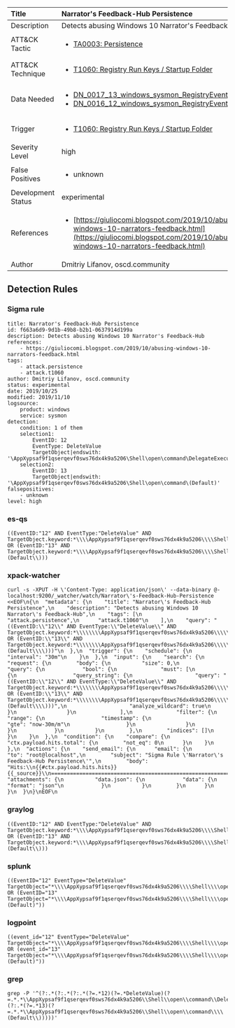| Title                | Narrator's Feedback-Hub Persistence                                                                                                                                                 |
|:---------------------|:------------------------------------------------------------------------------------------------------------------------------------------------------------|
| Description          | Detects abusing Windows 10 Narrator's Feedback-Hub                                                                                                                                           |
| ATT&amp;CK Tactic    |  <ul><li>[TA0003: Persistence](https://attack.mitre.org/tactics/TA0003)</li></ul>  |
| ATT&amp;CK Technique | <ul><li>[T1060: Registry Run Keys / Startup Folder](https://attack.mitre.org/techniques/T1060)</li></ul>  |
| Data Needed          | <ul><li>[DN_0017_13_windows_sysmon_RegistryEvent](../Data_Needed/DN_0017_13_windows_sysmon_RegistryEvent.md)</li><li>[DN_0016_12_windows_sysmon_RegistryEvent](../Data_Needed/DN_0016_12_windows_sysmon_RegistryEvent.md)</li></ul>  |
| Trigger              | <ul><li>[T1060: Registry Run Keys / Startup Folder](../Triggers/T1060.md)</li></ul>  |
| Severity Level       | high |
| False Positives      | <ul><li>unknown</li></ul>  |
| Development Status   | experimental |
| References           | <ul><li>[https://giuliocomi.blogspot.com/2019/10/abusing-windows-10-narrators-feedback.html](https://giuliocomi.blogspot.com/2019/10/abusing-windows-10-narrators-feedback.html)</li></ul>  |
| Author               | Dmitriy Lifanov, oscd.community |


## Detection Rules

### Sigma rule

```
title: Narrator's Feedback-Hub Persistence
id: f663a6d9-9d1b-49b8-b2b1-0637914d199a
description: Detects abusing Windows 10 Narrator's Feedback-Hub
references:
    - https://giuliocomi.blogspot.com/2019/10/abusing-windows-10-narrators-feedback.html
tags:
    - attack.persistence
    - attack.t1060
author: Dmitriy Lifanov, oscd.community
status: experimental
date: 2019/10/25
modified: 2019/11/10
logsource:
    product: windows
    service: sysmon
detection:
    condition: 1 of them
    selection1:
        EventID: 12
        EventType: DeleteValue
        TargetObject|endswith: '\AppXypsaf9f1qserqevf0sws76dx4k9a5206\Shell\open\command\DelegateExecute'
    selection2:
        EventID: 13
        TargetObject|endswith: '\AppXypsaf9f1qserqevf0sws76dx4k9a5206\Shell\open\command\(Default)'
falsepositives:
    - unknown
level: high

```





### es-qs
    
```
((EventID:"12" AND EventType:"DeleteValue" AND TargetObject.keyword:*\\\\AppXypsaf9f1qserqevf0sws76dx4k9a5206\\\\Shell\\\\open\\\\command\\\\DelegateExecute) OR (EventID:"13" AND TargetObject.keyword:*\\\\AppXypsaf9f1qserqevf0sws76dx4k9a5206\\\\Shell\\\\open\\\\command\\\\\\(Default\\)))
```


### xpack-watcher
    
```
curl -s -XPUT -H \'Content-Type: application/json\' --data-binary @- localhost:9200/_watcher/watch/Narrator\'s-Feedback-Hub-Persistence <<EOF\n{\n  "metadata": {\n    "title": "Narrator\'s Feedback-Hub Persistence",\n    "description": "Detects abusing Windows 10 Narrator\'s Feedback-Hub",\n    "tags": [\n      "attack.persistence",\n      "attack.t1060"\n    ],\n    "query": "((EventID:\\"12\\" AND EventType:\\"DeleteValue\\" AND TargetObject.keyword:*\\\\\\\\AppXypsaf9f1qserqevf0sws76dx4k9a5206\\\\\\\\Shell\\\\\\\\open\\\\\\\\command\\\\\\\\DelegateExecute) OR (EventID:\\"13\\" AND TargetObject.keyword:*\\\\\\\\AppXypsaf9f1qserqevf0sws76dx4k9a5206\\\\\\\\Shell\\\\\\\\open\\\\\\\\command\\\\\\\\\\\\(Default\\\\)))"\n  },\n  "trigger": {\n    "schedule": {\n      "interval": "30m"\n    }\n  },\n  "input": {\n    "search": {\n      "request": {\n        "body": {\n          "size": 0,\n          "query": {\n            "bool": {\n              "must": [\n                {\n                  "query_string": {\n                    "query": "((EventID:\\"12\\" AND EventType:\\"DeleteValue\\" AND TargetObject.keyword:*\\\\\\\\AppXypsaf9f1qserqevf0sws76dx4k9a5206\\\\\\\\Shell\\\\\\\\open\\\\\\\\command\\\\\\\\DelegateExecute) OR (EventID:\\"13\\" AND TargetObject.keyword:*\\\\\\\\AppXypsaf9f1qserqevf0sws76dx4k9a5206\\\\\\\\Shell\\\\\\\\open\\\\\\\\command\\\\\\\\\\\\(Default\\\\)))",\n                    "analyze_wildcard": true\n                  }\n                }\n              ],\n              "filter": {\n                "range": {\n                  "timestamp": {\n                    "gte": "now-30m/m"\n                  }\n                }\n              }\n            }\n          }\n        },\n        "indices": []\n      }\n    }\n  },\n  "condition": {\n    "compare": {\n      "ctx.payload.hits.total": {\n        "not_eq": 0\n      }\n    }\n  },\n  "actions": {\n    "send_email": {\n      "email": {\n        "to": "root@localhost",\n        "subject": "Sigma Rule \'Narrator\'s Feedback-Hub Persistence\'",\n        "body": "Hits:\\n{{#ctx.payload.hits.hits}}{{_source}}\\n================================================================================\\n{{/ctx.payload.hits.hits}}",\n        "attachments": {\n          "data.json": {\n            "data": {\n              "format": "json"\n            }\n          }\n        }\n      }\n    }\n  }\n}\nEOF\n
```


### graylog
    
```
((EventID:"12" AND EventType:"DeleteValue" AND TargetObject.keyword:*\\\\AppXypsaf9f1qserqevf0sws76dx4k9a5206\\\\Shell\\\\open\\\\command\\\\DelegateExecute) OR (EventID:"13" AND TargetObject.keyword:*\\\\AppXypsaf9f1qserqevf0sws76dx4k9a5206\\\\Shell\\\\open\\\\command\\\\\\(Default\\)))
```


### splunk
    
```
((EventID="12" EventType="DeleteValue" TargetObject="*\\\\AppXypsaf9f1qserqevf0sws76dx4k9a5206\\\\Shell\\\\open\\\\command\\\\DelegateExecute") OR (EventID="13" TargetObject="*\\\\AppXypsaf9f1qserqevf0sws76dx4k9a5206\\\\Shell\\\\open\\\\command\\\\(Default)"))
```


### logpoint
    
```
((event_id="12" EventType="DeleteValue" TargetObject="*\\\\AppXypsaf9f1qserqevf0sws76dx4k9a5206\\\\Shell\\\\open\\\\command\\\\DelegateExecute") OR (event_id="13" TargetObject="*\\\\AppXypsaf9f1qserqevf0sws76dx4k9a5206\\\\Shell\\\\open\\\\command\\\\(Default)"))
```


### grep
    
```
grep -P '^(?:.*(?:.*(?:.*(?=.*12)(?=.*DeleteValue)(?=.*.*\\AppXypsaf9f1qserqevf0sws76dx4k9a5206\\Shell\\open\\command\\DelegateExecute))|.*(?:.*(?=.*13)(?=.*.*\\AppXypsaf9f1qserqevf0sws76dx4k9a5206\\Shell\\open\\command\\\\(Default\\)))))'
```



